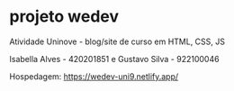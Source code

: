 # projeto wedev
Atividade Uninove - blog/site de curso em HTML, CSS, JS

Isabella Alves - 420201851 e Gustavo Silva - 922100046

Hospedagem: https://wedev-uni9.netlify.app/
